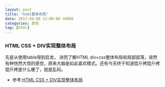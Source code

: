```yaml
---
layout: post
title: "html整体布局"
date: 2017-04-08 12:00:00 +0800
categories: 其他
tag: [html]
---   
```


### HTML CSS + DIV实现整体布局

先是从使用table得到启发， 进而了解HTML div+css整体布局和局部部落，突然有种恍然大悟的感觉，原来大脑是如此喜欢模式。还有今天终于知道锟斤拷锟斤拷锟斤拷是什么梗了，就是乱码。

- 参考:[HTML CSS + DIV实现整体布局](http://blog.csdn.net/mercop/article/details/7882000/)

